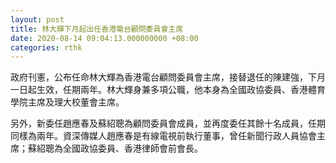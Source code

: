 ```yaml
---
layout: post
title: 林大輝下月起出任香港電台顧問委員會主席
date: 2020-08-14 09:04:13.000000000 +08:00
categories: rthk
---
```


政府刊憲，公布任命林大輝為香港電台顧問委員會主席，接替退任的陳建強，下月一日起生效，任期兩年。林大輝身兼多項公職，他本身為全國政協委員、香港體育學院主席及理大校董會主席。

另外，新委任趙應春及蘇紹聰為顧問委員會成員，並再度委任其餘十名成員，任期同樣為兩年。資深傳媒人趙應春是有線電視前執行董事，曾任新聞行政人員協會主席；蘇紹聰為全國政協委員、香港律師會前會長。
